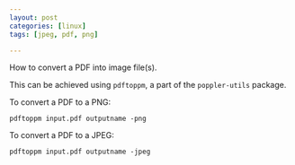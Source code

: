 ```yaml
---
layout: post
categories: [linux]
tags: [jpeg, pdf, png]

---
```

How to convert a PDF into image file(s).

<!--more-->

This can be achieved using `pdftoppm`, a part of the `poppler-utils` package.

To convert a PDF to a PNG:

```
pdftoppm input.pdf outputname -png

```

To convert a PDF to a JPEG:

```
pdftoppm input.pdf outputname -jpeg

```

